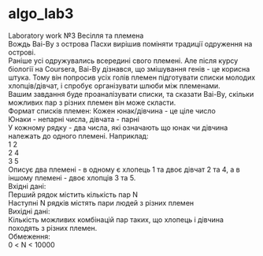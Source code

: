 # algo_lab3
Laboratory work №3
Весілля та племена\
Вождь Ваі-Ву з острова Пасхи вирішив поміняти традиції одруження на острові.\
Раніше усі одружувались всередині свого племені. Але після курсу біології на Coursera,
Ваі-Ву дізнався, що змішування генів - це корисна штука. Тому він попросив усіх голів
племен підготувати списки молодих хлопців/дівчат, і спробує організувати шлюби між
племенами.\
Вашим завдання буде проаналізувати списки, та сказати Ваі-Ву, скільки можливих пар з
різних племен він може скласти.\
Формат списків племен:
Кожен юнак/дівчина - це ціле число\
Юнаки - непарні числа, дівчата - парні\
У кожному рядку - два числа, які означають що юнак чи дівчина належать до
одного племені. Наприклад:\
1 2\
2 4\
3 5\
Описує два племені - в одному є хлопець 1 та двоє дівчат 2 та 4, а в іншому
племені - двоє хлопців 3 та 5.\
Вхідні дані:\
Перший рядок містить кількість пар N\
Наступні N рядків містять пари людей з різних племен\
Вихідні дані:\
Кількість можливих комбінацій пар таких, що хлопець і дівчина походять з різних
племен.\
Обмеження:\
0 &lt; N &lt; 10000